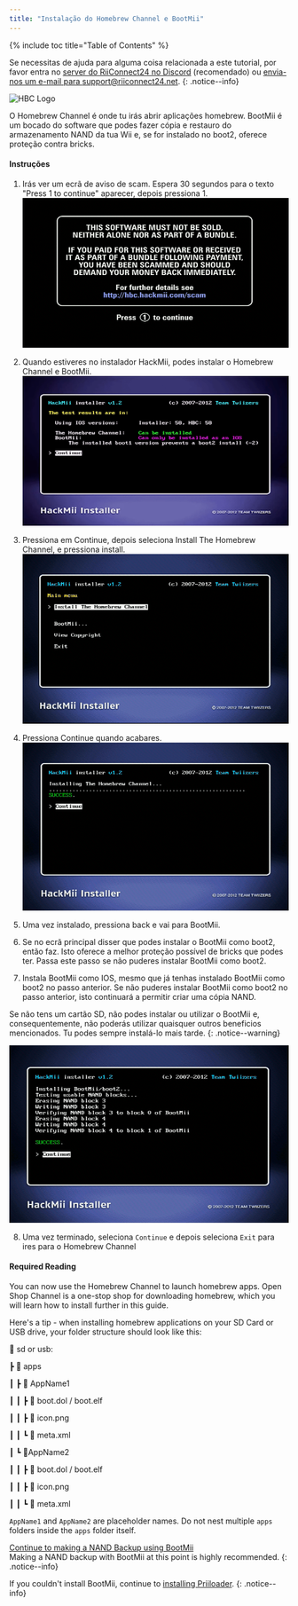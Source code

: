 ```yaml
---
title: "Instalação do Homebrew Channel e BootMii"
---
```


{% include toc title="Table of Contents" %}

Se necessitas de ajuda para alguma coisa relacionada a este tutorial, por favor entra no [server do RiiConnect24 no Discord](https://discord.gg/rc24) (recomendado) ou [envia-nos um e-mail para support@riiconnect24.net](mailto:support@riiconnect24.net).
{: .notice--info}

![HBC Logo](/images/hbc.png)

O Homebrew Channel é onde tu irás abrir aplicações homebrew. BootMii é um bocado do software que podes fazer cópia e restauro do armazenamento NAND da tua Wii e, se for instalado no boot2, oferece proteção contra bricks.

#### Instruções

1. Irás ver um ecrã de aviso de scam. Espera 30 segundos para o texto "Press 1 to continue" aparecer, depois pressiona 1. ![Scam Screen](/images/Wii/ScamScreen.png)

2. Quando estiveres no instalador HackMii, podes instalar o Homebrew Channel e BootMii. ![Resultados](/images/Wii/Results.png)

3. Pressiona em Continue, depois seleciona Install The Homebrew Channel, e pressiona install. ![Install the Homebrew Channel](/images/Wii/InstallHomebrewChannel.png)

4. Pressiona Continue quando acabares. ![Success Installing the Homebrew Channel](/images/Wii/SuccessHBC.png)

5. Uma vez instalado, pressiona back e vai para BootMii.
6. Se no ecrã principal disser que podes instalar o BootMii como boot2, então faz. Isto oferece a melhor proteção possível de bricks que podes ter. Passa este passo se não puderes instalar BootMii como boot2.
7. Instala BootMii como IOS, mesmo que já tenhas instalado BootMii como boot2 no passo anterior. Se não puderes instalar BootMii como boot2 no passo anterior, isto continuará a permitir criar uma cópia NAND.

Se não tens um cartão SD, não podes instalar ou utilizar o BootMii e, consequentemente, não poderás utilizar quaisquer outros beneficios mencionados. Tu podes sempre instalá-lo mais tarde.
{: .notice--warning}

![BootMii Installation](/images/Wii/InstallBootMii.png)

8. Uma vez terminado, seleciona `Continue` e depois seleciona `Exit` para ires para o Homebrew Channel

#### Required Reading

You can now use the Homebrew Channel to launch homebrew apps. Open Shop Channel is a one-stop shop for downloading homebrew, which you will learn how to install further in this guide.

Here's a tip - when installing homebrew applications on your SD Card or USB drive, your folder structure should look like this:

💾 sd or usb:

┣ 📂 apps

┃ ┣ 📂 AppName1

┃ ┃ ┣ 📄 boot.dol / boot.elf

┃ ┃ ┣ 📄 icon.png

┃ ┃ ┗ 📄 meta.xml

┃ ┗ 📂AppName2

┃ ┃ ┣ 📄 boot.dol / boot.elf

┃ ┃ ┣ 📄 icon.png

┃ ┃ ┗ 📄 meta.xml

`AppName1` and `AppName2` are placeholder names. Do not nest multiple `apps` folders inside the `apps` folder itself.

[Continue to making a NAND Backup using BootMii](bootmii)<br> Making a NAND backup with BootMii at this point is highly recommended.
{: .notice--info}

If you couldn't install BootMii, continue to [installing Priiloader](priiloader).
{: .notice--info}
